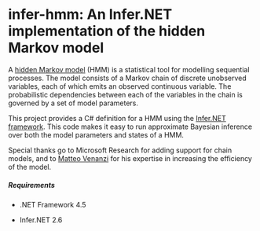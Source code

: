 infer-hmm: An Infer.NET implementation of the hidden Markov model
==========

A [hidden Markov model](http://en.wikipedia.org/wiki/Hidden_Markov_model) (HMM) is a statistical tool for modelling sequential processes. The model consists of a Markov chain of discrete unobserved variables, each of which emits an observed continuous variable. The probabilistic dependencies between each of the variables in the chain is governed by a set of model parameters.

This project provides a C# definition for a HMM using the [Infer.NET framework](http://research.microsoft.com/en-us/um/cambridge/projects/infernet/). This code makes it easy to run approximate Bayesian inference over both the model parameters and states of a HMM.

Special thanks go to Microsoft Research for adding support for chain models, and to [Matteo Venanzi](http://users.ecs.soton.ac.uk/mv1g10/) for his expertise in increasing the efficiency of the model.

##### Requirements

- .NET Framework 4.5

- Infer.NET 2.6
